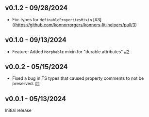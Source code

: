 ## v0.1.2 - 09/28/2024

- Fix: types for `definablePropertiesMixin` [#3]((https://github.com/konnorrorgers/konnors-lit-helpers/pull/3)

## v0.1.0 - 09/13/2024

- Feature: Added `Morphable` mixin for "durable attributes" [#2](https://github.com/konnorrorgers/konnors-lit-helpers/pull/2)

## v0.0.2 - 05/15/2024

- Fixed a bug in TS types that caused property comments to not be preserved. [#1](https://github.com/KonnorRogers/konnors-lit-helpers/pull/1)

## v0.0.1 - 05/13/2024

Initial release
